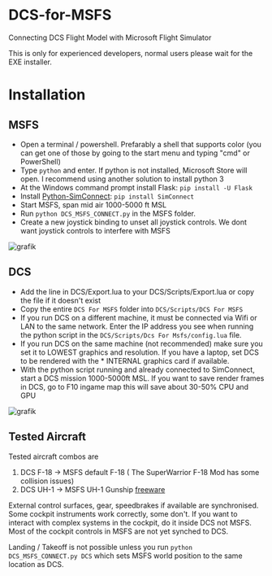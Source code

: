 # DCS-for-MSFS
Connecting DCS Flight Model with Microsoft Flight Simulator

This is only for experienced developers, normal users please wait for the EXE installer.

# Installation

## MSFS
* Open a terminal / powershell. Prefarably a shell that supports color (you can get one of those by going to the start menu and typing "cmd" or PowerShell) 
* Type `python` and enter. If python is not installed, Microsoft Store will open. I recommend using another solution to install python 3
* At the Windows command prompt install Flask: `pip install -U Flask`
* Install [Python-SimConnect](https://github.com/odwdinc/Python-SimConnect): `pip install SimConnect`
* Start MSFS, span mid air 1000-5000 ft MSL
* Run `python DCS_MSFS_CONNECT.py` in the MSFS folder.
* Create a new joystick binding to unset all joystick controls. We dont want joystick controls to interfere with MSFS

![grafik](https://user-images.githubusercontent.com/3744048/150621920-9eb15a86-a0af-455a-a90a-6f6c51e3e4ac.png)


## DCS
* Add the line in DCS/Export.lua to your DCS/Scripts/Export.lua or copy the file if it doesn't exist
* Copy the entire `DCS For MSFS` folder into `DCS/Scripts/DCS For MSFS`
* If you run DCS on a different machine, it must be connected via Wifi or LAN to the same network. Enter the IP address you see when running the python script in the `DCS/Scripts/Dcs For Msfs/config.lua` file.
* If you run DCS on the same machine (not recommended) make sure you set it to LOWEST graphics and resolution. If you have a laptop, set DCS to be rendered with the * INTERNAL graphics card if available.
* With the python script running and already connected to SimConnect, start a DCS mission 1000-5000ft MSL. If you want to save render frames in DCS, go to F10 ingame map this will save about 30-50% CPU and GPU

![grafik](https://user-images.githubusercontent.com/3744048/150621954-1e6c6d76-51f6-4c3e-ba64-5a26ade57e83.png)


## Tested Aircraft
Tested aircraft combos are
1. DCS F-18 -> MSFS default F-18 ( The SuperWarrior F-18 Mod has some collision issues)
2. DCS UH-1 -> MSFS UH-1 Gunship [freeware](https://fr.flightsim.to/file/24313/uh-1c-huey-gunship)

External control surfaces, gear, speedbrakes if available are synchronised. Some cockpit instruments work correctly, some don't.
If you want to interact with complex systems in the cockpit, do it inside DCS not MSFS. Most of the cockpit controls in MSFS are not yet synched to DCS.

Landing / Takeoff is not possible unless you run `python DCS_MSFS_CONNECT.py DCS` which sets MSFS world position to the same location as DCS.
